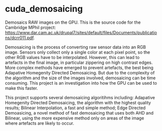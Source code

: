 # cuda_demosaicing

Demosaics RAW images on the GPU. This is the source code for the Cambridge MPhil project: https://www.dar.cam.ac.uk/drupal7/sites/default/files/Documents/publications/dcrr011.pdf.

Demosaicing is the process of converting raw sensor data into an RGB image. Sensors only collect only a single color at each pixel point, so the other RGB values have to be interpolated. However, this can lead to artefacts in the final image, in particular zippering on high contrast edges. More complex methods have emerged to prevent artefacts, the best being Adapative Homegenity Directed Demosaicing. But due to the complexity of the algorithm and the size of the images involved, demosaicing can be time consuming. This project is an investigation into how the GPU can be used to make this faster.

This project supports several demosaicing algoritihms including: Adapative Homegenity Directed Demosaicing, the algorithm with the highest quality results; Bilinear Interpolation, a fast and simple method; Edge Directed Demoasicing, a novel method of fast demosaicing that uses both AHD and Bilinear, using the more expensive method only on areas of the image where artefacts are likely to occur.

